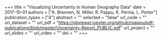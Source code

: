 +++
title = "Visualizing Uncertainty in Human Geography Data"
date = 2017-10-01
authors = ["A. Brennen, N. Miller, R. Pappu, K. Pernia, L. Porter"]
publication_types = ["4"]
abstract = ""
selected = "false"
url_code = ""
url_dataset = ""
url_pdf = "https://nbviewer.jupyter.org/github/rpappu/pdf-publications/blob/master/Uncertainty-Report_PUBLIC.pdf"
url_project = ""
url_slides = ""
url_video = ""
doi = ""
+++
